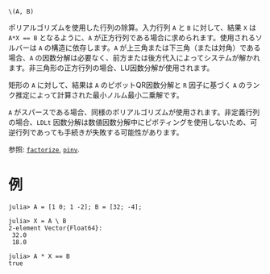 ```
\(A, B)
```

ポリアルゴリズムを使用した行列の除算。入力行列 `A` と `B` に対して、結果 `X` は `A*X == B` となるように、`A` が正方行列である場合に求められます。使用されるソルバーは `A` の構造に依存します。`A` が上三角または下三角（または対角）である場合、`A` の因数分解は必要なく、前方または後方代入によってシステムが解かれます。非三角形の正方行列の場合、LU因数分解が使用されます。

矩形の `A` に対して、結果は `A` のピボットQR因数分解と `R` 因子に基づく `A` のランク推定によって計算された最小ノルム最小二乗解です。

`A` がスパースである場合、同様のポリアルゴリズムが使用されます。非定義行列の場合、`LDLt` 因数分解は数値因数分解中にピボティングを使用しないため、可逆行列であっても手続きが失敗する可能性があります。

参照: [`factorize`](@ref), [`pinv`](@ref).

# 例

```jldoctest
julia> A = [1 0; 1 -2]; B = [32; -4];

julia> X = A \ B
2-element Vector{Float64}:
 32.0
 18.0

julia> A * X == B
true
```
